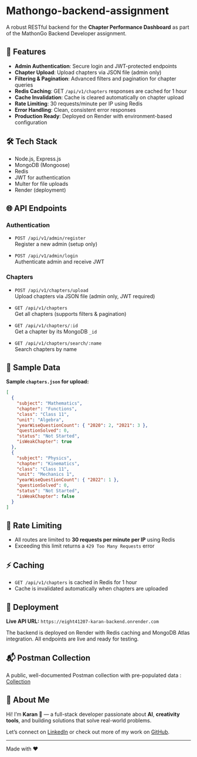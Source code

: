 # Mathongo-backend-assignment

A robust RESTful backend for the **Chapter Performance Dashboard** as part of the MathonGo Backend Developer assignment.

<!-- --- -->

## 🚀 Features

- **Admin Authentication**: Secure login and JWT-protected endpoints
- **Chapter Upload**: Upload chapters via JSON file (admin only)
- **Filtering & Pagination**: Advanced filters and pagination for chapter queries
- **Redis Caching**: GET `/api/v1/chapters` responses are cached for 1 hour
- **Cache Invalidation**: Cache is cleared automatically on chapter upload
- **Rate Limiting**: 30 requests/minute per IP using Redis
- **Error Handling**: Clean, consistent error responses
- **Production Ready**: Deployed on Render with environment-based configuration

<!-- --- -->

## 🛠️ Tech Stack

- Node.js, Express.js
- MongoDB (Mongoose)
- Redis
- JWT for authentication
- Multer for file uploads
- Render (deployment)

<!-- --- -->
<!-- 
## 📦 Setup & Installation

### 1. Clone the repository
```bash
git clone https://github.com/yourusername/your-repo-name.git
cd your-repo-name
```

### 2. Install dependencies
```bash
npm install
```

### 3. Set up environment variables

Create a `.env` file in the root directory:

```env
MONGODB_URL=your-mongodb-atlas-url
JWT_SECRET=your-secret-key
REDIS_URL=redis://localhost:6379
PORT=3000
```

- For local development, ensure Redis is running on your machine
- For deployment (e.g., Render), set `REDIS_URL` to the internal Redis URL provided by Render Key Value

### 4. Start the server
```bash
npm start
```

The server will run on the port specified in `.env` (default: 3000).

--- -->

## 🌐 API Endpoints

### **Authentication**

- `POST /api/v1/admin/register`  
  Register a new admin (setup only)

- `POST /api/v1/admin/login`  
  Authenticate admin and receive JWT

### **Chapters**

- `POST /api/v1/chapters/upload`  
  Upload chapters via JSON file (admin only, JWT required)

- `GET /api/v1/chapters`  
  Get all chapters (supports filters & pagination)

- `GET /api/v1/chapters/:id`  
  Get a chapter by its MongoDB `_id`

- `GET /api/v1/chapters/search/:name`  
  Search chapters by name

<!-- --- -->

## 📄 Sample Data

**Sample `chapters.json` for upload:**
```json
[
  {
    "subject": "Mathematics",
    "chapter": "Functions",
    "class": "Class 11",
    "unit": "Algebra",
    "yearWiseQuestionCount": { "2020": 2, "2021": 3 },
    "questionSolved": 0,
    "status": "Not Started",
    "isWeakChapter": true
  },
  {
    "subject": "Physics",
    "chapter": "Kinematics",
    "class": "Class 11",
    "unit": "Mechanics 1",
    "yearWiseQuestionCount": { "2022": 1 },
    "questionSolved": 0,
    "status": "Not Started",
    "isWeakChapter": false
  }
]
```

<!-- --- -->

<!-- ## 📝 Environment Variables

| Variable      | Description                           |
|---------------|---------------------------------------|
| MONGODB_URL   | MongoDB Atlas connection string       |
| JWT_SECRET    | Secret key for JWT                    |
| REDIS_URL     | Redis connection URL                  |
| PORT          | Port to run the server (default: 3000)|

--- -->

## 🚦 Rate Limiting

- All routes are limited to **30 requests per minute per IP** using Redis
- Exceeding this limit returns a `429 Too Many Requests` error

<!-- --- -->

## ⚡ Caching

- `GET /api/v1/chapters` is cached in Redis for 1 hour
- Cache is invalidated automatically when chapters are uploaded

<!-- --- -->

## 🚀 Deployment

**Live API URL:** `https://eight41207-karan-backend.onrender.com`

The backend is deployed on Render with Redis caching and MongoDB Atlas integration. All endpoints are live and ready for testing.



## 📬 Postman Collection

A public, well-documented Postman collection with pre-populated data : 
[Collection](https://documenter.getpostman.com/view/38222479/2sB2x2KuZb) <!-- Replace with your actual public link -->

## 🙋 About Me

Hi! I’m **Karan** 👋 — a full-stack developer passionate about **AI**, **creativity tools**, and building solutions that solve real-world problems.

Let’s connect on [LinkedIn](https://www.linkedin.com/in/karanops93) or check out more of my work on [GitHub](https://github.com/KaranOps).

---

Made with ❤️

